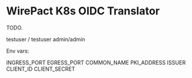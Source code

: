 # WirePact K8s OIDC Translator

TODO.

testuser / testuser
admin/admin

Env vars:

INGRESS_PORT
EGRESS_PORT
COMMON_NAME
PKI_ADDRESS
ISSUER
CLIENT_ID
CLIENT_SECRET

